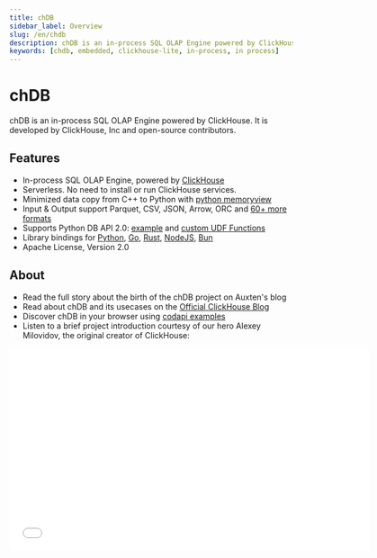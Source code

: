 ```yaml
---
title: chDB
sidebar_label: Overview
slug: /en/chdb
description: chDB is an in-process SQL OLAP Engine powered by ClickHouse
keywords: [chdb, embedded, clickhouse-lite, in-process, in process]
---
```


# chDB

chDB is an in-process SQL OLAP Engine powered by ClickHouse. It is developed by ClickHouse, Inc and open-source contributors.

## Features
- In-process SQL OLAP Engine, powered by [ClickHouse](https://github.com/clickhouse/clickhouse)
- Serverless. No need to install or run ClickHouse services.
- Minimized data copy from C++ to Python with [python memoryview](https://docs.python.org/3/c-api/memoryview.html)
- Input & Output support Parquet, CSV, JSON, Arrow, ORC and [60+ more formats](https://clickhouse.com/docs/en/interfaces/formats)
- Supports Python DB API 2.0: [example](https://github.com/chdb-io/chdb/blob/main/examples/dbapi.py) and [custom UDF Functions](https://github.com/chdb-io/chdb/blob/main/examples/udf.py)
- Library bindings for [Python](https://github.com/chdb-io/chdb), [Go](https://github.com/chdb-io/chdb-go), [Rust](https://github.com/chdb-io/chdb-rust), [NodeJS](https://github.com/chdb-io/chdb-node), [Bun](https://github.com/chdb-io/chdb-bun)
- Apache License, Version 2.0

## About
- Read the full story about the birth of the chDB project on Auxten's blog
- Read about chDB and its usecases on the [Official ClickHouse Blog](https://auxten.com/the-birth-of-chdb/)
- Discover chDB in your browser using [codapi examples](https://antonz.org/trying-chdb/)
- Listen to a brief project introduction courtesy of our hero Alexey Milovidov, the original creator of ClickHouse:

<div class='vimeo-container'>
  <iframe src="//www.youtube.com/embed/cuf_hYn7dqU?start=3053"
    width="640"
    height="360"
    frameborder="0"
    allow="autoplay;
    fullscreen;
    picture-in-picture"
    allowfullscreen>
  </iframe>
</div>
